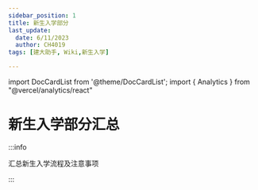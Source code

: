 ```yaml
---
sidebar_position: 1
title: 新生入学部分
last_update:
  date: 6/11/2023
  author: CH4019
tags: [建大助手, Wiki,新生入学]

---
```

import DocCardList from '@theme/DocCardList';
import { Analytics } from "@vercel/analytics/react"
<Analytics/>

# 新生入学部分汇总
:::info

汇总新生入学流程及注意事项

:::

<DocCardList />
